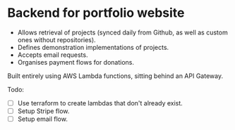 # Backend for portfolio website

- Allows retrieval of projects (synced daily from Github, as well as custom ones without repositories).
- Defines demonstration implementations of projects.
- Accepts email requests.
- Organises payment flows for donations.

Built entirely using AWS Lambda functions, sitting behind an API Gateway.

Todo:
- [ ] Use terraform to create lambdas that don't already exist.
- [ ] Setup Stripe flow.
- [ ] Setup email flow.